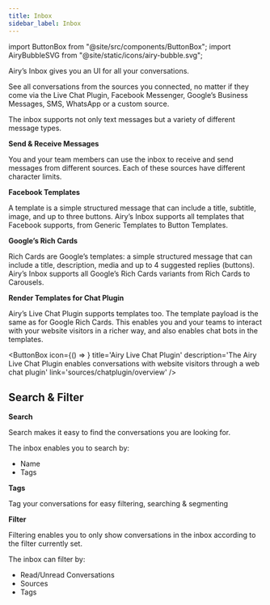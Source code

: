 ```yaml
---
title: Inbox
sidebar_label: Inbox
---
```


import ButtonBox from "@site/src/components/ButtonBox";
import AiryBubbleSVG from "@site/static/icons/airy-bubble.svg";

Airy’s Inbox gives you an UI for all your conversations.

See all conversations from the sources you connected, no matter if they come via the Live Chat Plugin, Facebook Messenger, Google’s Business Messages, SMS, WhatsApp or a custom source.

The inbox supports not only text messages but a variety of different message types.

**Send & Receive Messages**

You and your team members can use the inbox to receive and send messages from different sources.
Each of these sources have different character limits.

**Facebook Templates**

A template is a simple structured message that can include a title, subtitle, image, and up to three buttons.
Airy’s Inbox supports all templates that Facebook supports, from Generic Templates to Button Templates.

**Google’s Rich Cards**

Rich Cards are Google’s templates: a simple structured message that can include a title, description, media and up to 4 suggested replies (buttons).
Airy’s Inbox supports all Google’s Rich Cards variants from Rich Cards to Carousels.

**Render Templates for Chat Plugin**

Airy’s Live Chat Plugin supports templates too. The template payload is the same as for Google Rich Cards.
This enables you and your teams to interact with your website visitors in a richer way, and also enables chat bots in the templates.

<ButtonBox
icon={() => <AiryBubbleSVG />}
title='Airy Live Chat Plugin'
description='The Airy Live Chat Plugin enables conversations with website visitors through a web chat plugin'
link='sources/chatplugin/overview'
/>

## Search & Filter

**Search**

Search makes it easy to find the conversations you are looking for.

The inbox enables you to search by:

- Name
- Tags

**Tags**

Tag your conversations for easy filtering, searching & segmenting

**Filter**

Filtering enables you to only show conversations in the inbox according to the filter currently set.

The inbox can filter by:

- Read/Unread Conversations
- Sources
- Tags

